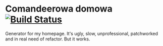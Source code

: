 # Comandeerowa domowa [![Build Status](https://travis-ci.org/Comandeer/comandeers-homepage.svg?branch=next)](https://travis-ci.org/Comandeer/comandeers-homepage)

Generator for my homepage. It's ugly, slow, unprofessional, patchworked and in real need of refactor. But it works.
